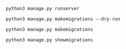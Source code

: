 `python3 manage.py runserver`



`python3 manage.py makemigrations --dry-run`


`python3 manage.py makemigrations`


`python3 manage.py showmigrations`
